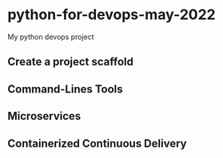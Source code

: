 # python-for-devops-may-2022
My python devops project

## Create a project scaffold

## Command-Lines Tools

## Microservices

## Containerized Continuous Delivery

